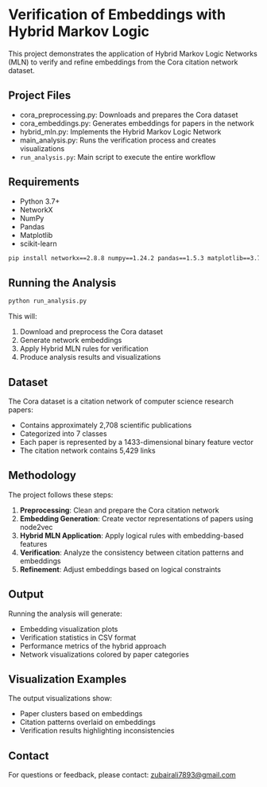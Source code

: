 # Verification of Embeddings with Hybrid Markov Logic

This project demonstrates the application of Hybrid Markov Logic Networks (MLN) to verify and refine embeddings from the Cora citation network dataset.

## Project Files

- cora_preprocessing.py: Downloads and prepares the Cora dataset
- cora_embeddings.py: Generates embeddings for papers in the network
- hybrid_mln.py: Implements the Hybrid Markov Logic Network
- main_analysis.py: Runs the verification process and creates visualizations
- `run_analysis.py`: Main script to execute the entire workflow

## Requirements

- Python 3.7+
- NetworkX
- NumPy
- Pandas
- Matplotlib
- scikit-learn

```bash
pip install networkx==2.8.8 numpy==1.24.2 pandas==1.5.3 matplotlib==3.7.1 scikit-learn==1.2.2 node2vec==0.4.6 gensim==4.3.0
```

## Running the Analysis

```bash
python run_analysis.py
```

This will:
1. Download and preprocess the Cora dataset
2. Generate network embeddings
3. Apply Hybrid MLN rules for verification
4. Produce analysis results and visualizations

## Dataset

The Cora dataset is a citation network of computer science research papers:
- Contains approximately 2,708 scientific publications
- Categorized into 7 classes
- Each paper is represented by a 1433-dimensional binary feature vector
- The citation network contains 5,429 links

## Methodology

The project follows these steps:
1. **Preprocessing**: Clean and prepare the Cora citation network
2. **Embedding Generation**: Create vector representations of papers using node2vec
3. **Hybrid MLN Application**: Apply logical rules with embedding-based features
4. **Verification**: Analyze the consistency between citation patterns and embeddings
5. **Refinement**: Adjust embeddings based on logical constraints

## Output

Running the analysis will generate:
- Embedding visualization plots
- Verification statistics in CSV format
- Performance metrics of the hybrid approach
- Network visualizations colored by paper categories

## Visualization Examples

The output visualizations show:
- Paper clusters based on embeddings
- Citation patterns overlaid on embeddings
- Verification results highlighting inconsistencies

## Contact

For questions or feedback, please contact: zubairali7893@gmail.com
